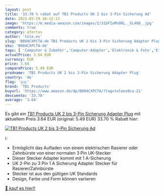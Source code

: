 ```yaml
---
layout: post
title: '33.70 % rabat auf TB1 Products UK 2 bis 3-Pin Sicherung Ad'
date: 2021-03-29 16:12:13
image: 'https://m.media-amazon.com/images/I/31bFIaMnORL._SL400_.jpg'
comments: true
category: ofertas
author: 'tole.es'
slug: 'B004CXPCTA-de TB1 Products UK 2 bis 3-Pin Sicherung Adapter Plug'
sku: 'B004CXPCTA-de'
tags: [ 'Computer & Zubehör','Computer-Adapter','Elektronik & Foto','Ethernet-Kabel','Internationale Netzadapter','Kabel','Kabel & Zubehör','Netzkabel, Verteiler & Adapter','Zubehör','tb1 products', ]
actualPrice: 3.64 EUR
currency: EUR
price: 3.64
comparePrice: 5.49 EUR
prodname: 'TB1 Products UK 2 bis 3-Pin Sicherung Adapter Plug'
country: 'de'
flag: '🇩🇪'
brand: 'TB1 Products'
buyurl: 'https://www.amazon.de/dp/B004CXPCTA/?tag=tolees0ca-21'
descuento: '33.70'
average: '3.64'
---
```


Es gibt ein [TB1 Products UK 2 bis 3-Pin Sicherung Adapter Plug](https://www.amazon.de/dp/B004CXPCTA/?tag=tolees0ca-21) mit aktuellem Preis 3.64 EUR (original: 5.49 EUR) 33.70 % Rabatt hier:

[![TB1 Products UK 2 bis 3-Pin Sicherung Ad](https://m.media-amazon.com/images/I/31bFIaMnORL._SL400_.jpg)](https://www.amazon.de/dp/B004CXPCTA/?tag=tolees0ca-21)

ℹ️:

- Ermöglicht das Aufladen von einem elektrischen Rasierer oder Zahnbürste von einer normalen 3 Pin UK-Stecker
- Dieser Stecker Adapter kommt mit 1 A-Sicherung
- UK 2-Pin zu 3 Pin 1 A Sicherung Adapter Stecker für Rasierer/Zahnbürste
- Stecker ist aus den gültigen UK Standards
- Design, Farbe und Form können variieren

[🛒 kauf es hier!!](https://www.amazon.de/dp/B004CXPCTA/?tag=tolees0ca-21)
